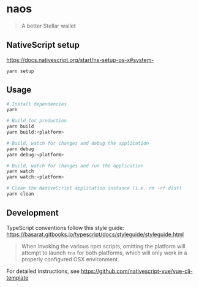 # naos

> A better Stellar wallet

## NativeScript setup
https://docs.nativescript.org/start/ns-setup-os-x#system-
```
yarn setup
```

## Usage

``` bash
# Install dependencies
yarn

# Build for production
yarn build
yarn build:<platform>

# Build, watch for changes and debug the application
yarn debug
yarn debug:<platform>

# Build, watch for changes and run the application
yarn watch
yarn watch:<platform>

# Clean the NativeScript application instance (i.e. rm -rf dist)
yarn clean
```

## Development
TypeScript conventions follow this style guide: https://basarat.gitbooks.io/typescript/docs/styleguide/styleguide.html


> When invoking the various npm scripts, omitting the platform will attempt to launch `tns` for both platforms, which will only work in a properly configured OSX environment.

For detailed instructions, see https://github.com/nativescript-vue/vue-cli-template